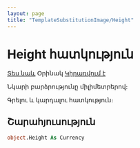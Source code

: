 ```yaml
---
layout: page
title: "TemplateSubstitutionImage/Height"
---
```


# Height հատկություն

[Տես նաև](../TemplateSubstitutionImage.md) Օրինակ [Կիրառվում է](../TemplateSubstitutionImage.md)

Նկարի բարձրությունը միլիմետրերով։

Գրելու և կարդալու հատկություն։
 
## Շարահյուսություն

``` vb
object.Height As Currency
```
